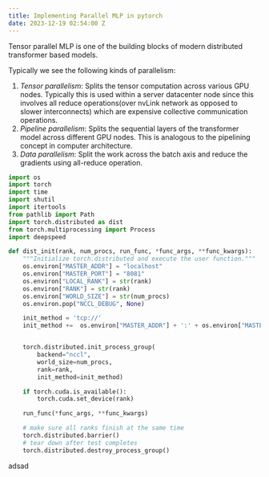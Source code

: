 ```yaml
---
title: Implementing Parallel MLP in pytorch
date: 2023-12-19 02:54:00 Z
---
```


Tensor parallel MLP is one of the building blocks of modern distributed transformer based models. 

Typically we see the following kinds of parallelism:
1. *Tensor parallelism*: Splits the tensor computation across various GPU nodes. Typically this is used within a server datacenter node since this involves all reduce operations(over nvLink network as opposed to slower interconnects) which are expensive collective communication operations.
2. *Pipeline parallelism*: Splits the sequential layers of the transformer model across different GPU nodes. This is analogous to the pipelining concept in computer architecture.  
3. *Data parallelism*: Split the work across the batch axis and reduce the gradients using all-reduce operation. 

```python
import os
import torch
import time
import shutil
import itertools
from pathlib import Path
import torch.distributed as dist
from torch.multiprocessing import Process
import deepspeed

def dist_init(rank, num_procs, run_func, *func_args, **func_kwargs):
    """Initialize torch.distributed and execute the user function."""
    os.environ["MASTER_ADDR"] = "localhost"
    os.environ["MASTER_PORT"] = "8081"
    os.environ["LOCAL_RANK"] = str(rank)
    os.environ["RANK"] = str(rank)
    os.environ["WORLD_SIZE"] = str(num_procs)
    os.environ.pop("NCCL_DEBUG", None)

    init_method = 'tcp://' 
    init_method +=  os.environ["MASTER_ADDR"] + ':' + os.environ["MASTER_PORT"]


    torch.distributed.init_process_group(
        backend="nccl",
        world_size=num_procs,
        rank=rank,
        init_method=init_method)

    if torch.cuda.is_available():
        torch.cuda.set_device(rank)

    run_func(*func_args, **func_kwargs)

    # make sure all ranks finish at the same time
    torch.distributed.barrier()
    # tear down after test completes
    torch.distributed.destroy_process_group()
```

adsad